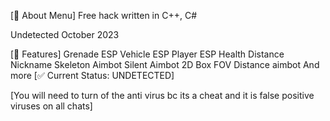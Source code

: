 [🚀 About Menu]
Free hack written in C++, C#

Undetected October 2023

[📝 Features]
Grenade ESP
Vehicle ESP
Player ESP
Health
Distance
Nickname
Skeleton
Aimbot
Silent Aimbot
2D Box
FOV
Distance aimbot
And more
[✅ Current Status: UNDETECTED]

[You will need to turn of the anti virus bc its a cheat and it is false positive viruses on all chats]
